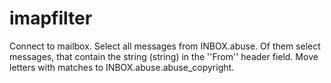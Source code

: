 # imapfilter

Connect to mailbox. Select all messages from INBOX.abuse. Of them select messages, that contain the string (string) in the ''From'' header field. Move letters with matches to INBOX.abuse.abuse_copyright.

